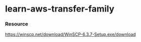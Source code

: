 # learn-aws-transfer-family

### Resource
https://winscp.net/download/WinSCP-6.3.7-Setup.exe/download
